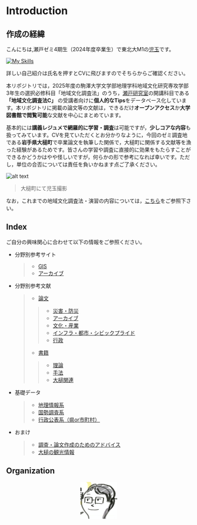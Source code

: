 # Introduction

## 作成の経緯

こんにちは,瀬戸ゼミ4期生（2024年度卒業生）で東北大M1の[児玉](https://github.com/geoshota)です。

[![My Skills](https://skillicons.dev/icons?i=gmail)](mailto:kodama.shota.r3@dc.tohoku.ac.jp)

詳しい自己紹介は氏名を押すとCVに飛びますのでそちらからご確認ください。

本リポジトリでは，2025年度の駒澤大学文学部地理学科地域文化研究専攻学部3年生の選択必修科目「地域文化調査法」のうち，[瀬戸研究室](https://tossetolab.github.io/)の開講科目である **「地域文化調査法C」** の受講者向けに**個人的なTips**をデータベース化しています。本リポジトリに掲載の論文等の文献は，できるだけ**オープンアクセス**か**大学図書館で閲覧可能**な文献を中心にまとめています。

基本的には**講義レジュメで網羅的に学習・調査**は可能ですが，**少しコアな内容**も扱ってみています。CVを見ていただくとお分かりなように，今回のゼミ調査地である**岩手県大槌町**で卒業論文を執筆した関係で，大槌町に関係する文献等を漁った経験があるためです。皆さんの学習や調査に直接的に効果をもたらすことができるかどうかはやや怪しいですが，何らかの形で参考になれば幸いです。ただし，単位の合否については責任を負いかねます点ご了承ください。

![alt text](fig/overview.png)
> 大槌町にて児玉撮影

なお，これまでの地域文化調査法・演習の内容については，[こちら](https://tossetolab.github.io/fieldstudies.html)をご参照下さい。

## Index

ご自分の興味関心に合わせて以下の情報をご参照ください。

- 分野別参考サイト
  >- [GIS](./docs/docs_site/site_GIS.md)
  >- [アーカイブ](./docs/docs_site/site_arcive.md)
- 分野別参考文献
  >- [論文](./docs/docs_paper)
  >>- [災害・防災](./docs/docs_paper/paper_disaster.md)
  >>- [アーカイブ](./docs/docs_paper/paper_archive.md)
  >>- [文化・産業](./docs/docs_paper/paper_culture_industory.md)
  >>- [インフラ・都市・シビックプライド](./docs/docs_paper/paper_city.md)
  >>- [行政](./docs/docs_paper/paper_goverment.md)
  >- [書籍](./docs/docs_book)
  >>- [理論](./docs/docs_book/docs_theory.md)
  >>- [手法](./docs/docs_book/docs_methodology.md)
  >>- [大槌関連](./docs/docs_book/docs_otsuchi.md)
- 基礎データ
  >- [地理情報系](./docs/docs_data/data_GIS.md)
  >- [国勢調査系](./docs/docs_data/statisticaldata_sensus.md)
  >- [行政公表系（県or市町村）](./docs/docs_data/statistical_data_prof_town.md)
- おまけ
  >- [調査・論文作成のためのアドバイス](./docs/docs_columm/columm_seminar.md)
  >- [大槌の観光情報](./docs/docs_columm/colimm_sightseeing_otsuchi.md)


## Organization

<p align="center">
  <a href="https://example.com">
    <img src="fig/tossetolabicon.png" alt="Tosseto Lab Icon" width="100"/>
  </a>
</p>
